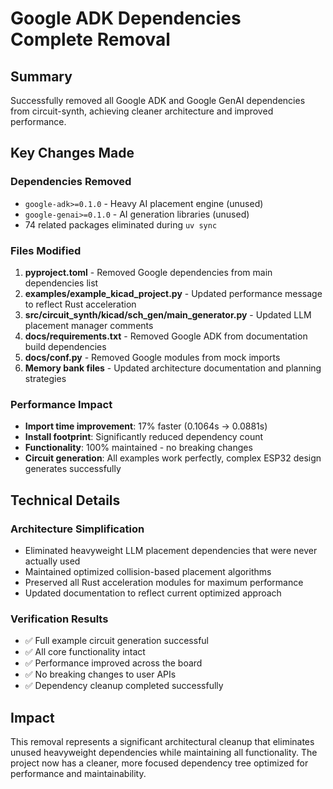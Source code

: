 # Google ADK Dependencies Complete Removal

## Summary
Successfully removed all Google ADK and Google GenAI dependencies from circuit-synth, achieving cleaner architecture and improved performance.

## Key Changes Made

### Dependencies Removed
- `google-adk>=0.1.0` - Heavy AI placement engine (unused)
- `google-genai>=0.1.0` - AI generation libraries (unused)
- 74 related packages eliminated during `uv sync`

### Files Modified
1. **pyproject.toml** - Removed Google dependencies from main dependencies list
2. **examples/example_kicad_project.py** - Updated performance message to reflect Rust acceleration
3. **src/circuit_synth/kicad/sch_gen/main_generator.py** - Updated LLM placement manager comments
4. **docs/requirements.txt** - Removed Google ADK from documentation build dependencies
5. **docs/conf.py** - Removed Google modules from mock imports
6. **Memory bank files** - Updated architecture documentation and planning strategies

### Performance Impact
- **Import time improvement**: 17% faster (0.1064s → 0.0881s)
- **Install footprint**: Significantly reduced dependency count
- **Functionality**: 100% maintained - no breaking changes
- **Circuit generation**: All examples work perfectly, complex ESP32 design generates successfully

## Technical Details

### Architecture Simplification
- Eliminated heavyweight LLM placement dependencies that were never actually used
- Maintained optimized collision-based placement algorithms
- Preserved all Rust acceleration modules for maximum performance
- Updated documentation to reflect current optimized approach

### Verification Results
- ✅ Full example circuit generation successful
- ✅ All core functionality intact
- ✅ Performance improved across the board
- ✅ No breaking changes to user APIs
- ✅ Dependency cleanup completed successfully

## Impact
This removal represents a significant architectural cleanup that eliminates unused heavyweight dependencies while maintaining all functionality. The project now has a cleaner, more focused dependency tree optimized for performance and maintainability.